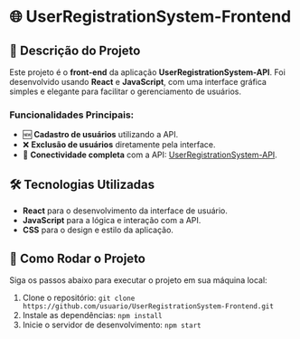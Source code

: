 # 🌐 UserRegistrationSystem-Frontend

## 📝 Descrição do Projeto

Este projeto é o **front-end** da aplicação **UserRegistrationSystem-API**. Foi desenvolvido usando **React** e **JavaScript**, com uma interface gráfica simples e elegante para facilitar o gerenciamento de usuários.

### Funcionalidades Principais:

- 🆕 **Cadastro de usuários** utilizando a API.
- ❌ **Exclusão de usuários** diretamente pela interface.
- 🔗 **Conectividade completa** com a API: [UserRegistrationSystem-API](https://github.com/Gabriel-Carvalho-Villela/UserRegistrationSystem-API).

## 🛠️ Tecnologias Utilizadas

- **React** para o desenvolvimento da interface de usuário.
- **JavaScript** para a lógica e interação com a API.
- **CSS** para o design e estilo da aplicação.

## 🚀 Como Rodar o Projeto

Siga os passos abaixo para executar o projeto em sua máquina local:

1. Clone o repositório: `git clone https://github.com/usuario/UserRegistrationSystem-Frontend.git`
2. Instale as dependências: `npm install`
3. Inicie o servidor de desenvolvimento: `npm start`

